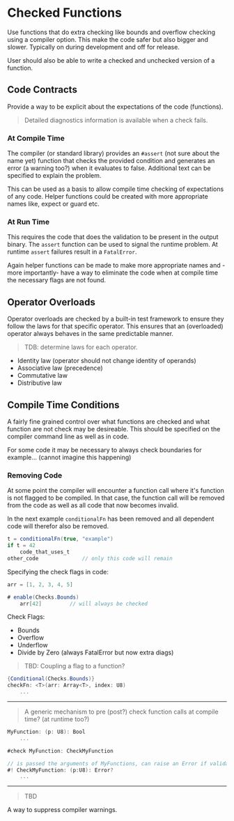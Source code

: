 # Checked Functions

Use functions that do extra checking like bounds and overflow checking using a compiler option. This make the code safer but also bigger and slower. Typically on during development and off for release.

User should also be able to write a checked and unchecked version of a function.

## Code Contracts

Provide a way to be explicit about the expectations of the code (functions).

> Detailed diagnostics information is available when a check fails.

### At Compile Time

The compiler (or standard library) provides an `#assert` (not sure about the name yet) function that checks the provided condition and generates an error (a warning too?) when it evaluates to false. Additional text can be specified to explain the problem.

This can be used as a basis to allow compile time checking of expectations of any code. Helper functions could be created with more appropriate names like, expect or guard etc.

### At Run Time

This requires the code that does the validation to be present in the output binary. The `assert` function can be used to signal the runtime problem. At runtime `assert` failures result in a `FatalError`.

Again helper functions can be made to make more appropriate names and -more importantly- have a way to eliminate the code when at compile time the necessary flags are not found.

## Operator Overloads

Operator overloads are checked by a built-in test framework to ensure they follow the laws for that specific operator. This ensures that an (overloaded) operator always behaves in the same predictable manner.

> TDB: determine laws for each operator.

- Identity law (operator should not change identity of operands)
- Associative law (precedence)
- Commutative law
- Distributive law

## Compile Time Conditions

A fairly fine grained control over what functions are checked and what function are not check may be desireable. This should be specified on the compiler command line as well as in code.

For some code it may be necessary to always check boundaries for example... (cannot imagine this happening)

### Removing Code

At some point the compiler will encounter a function call where it's function is not flagged to be compiled. In that case, the function call will be removed from the code as well as all code that now becomes invalid.

In the next example `conditionalFn` has been removed and all dependent code will therefor also be removed.

```C#
t = conditionalFn(true, "example")
if t = 42
    code_that_uses_t
other_code              // only this code will remain
```

Specifying the check flags in code:

```C#
arr = [1, 2, 3, 4, 5]

# enable(Checks.Bounds)
    arr[42]         // will always be checked
```

Check Flags:

- Bounds
- Overflow
- Underflow
- Divide by Zero    (always FatalError but now extra diags)

> TBD: Coupling a flag to a function?

```C#
{Conditional(Checks.Bounds)}
checkFn: <T>(arr: Array<T>, index: U8)
    ...
```

---

> A generic mechanism to pre (post?) check function calls at compile time? (at runtime too?)

```csharp
MyFunction: (p: U8): Bool
    ...

#check MyFunction: CheckMyFunction

// is passed the arguments of MyFunctions, can raise an Error if validation fails. May be included conditionally (Debug build).
#! CheckMyFunction: (p:U8): Error?
    ...
```

---

> TBD

A way to suppress compiler warnings.